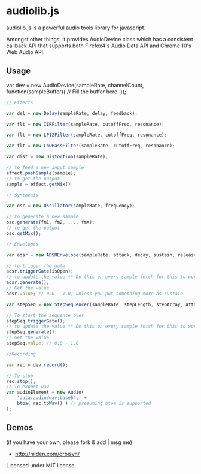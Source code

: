 audiolib.js
===========

audiolib.js is a powerful audio tools library for javascript.

Amongst other things, it provides AudioDevice class which has a consistent callback API that supports both Firefox4's Audio Data API and Chrome 10's Web Audio API.

Usage
-----
var dev = new AudioDevice(sampleRate, channelCount, function(sampleBuffer){
	// Fill the buffer here.
});

```javascript
// Effects

var del = new Delay(sampleRate, delay, feedback);

var flt = new IIRFilter(sampleRate, cutoffFreq, resonance);

var flt = new LP12Filter(sampleRate, cutoffFreq, resonance);

var flt = new LowPassFilter(sampleRate, cutoffFreq, resonance);

var dist = new Distortion(sampleRate);

// to feed a new input sample
effect.pushSample(sample);
// to get the output
sample = effect.getMix();

// Synthesis

var osc = new Oscillator(sampleRate, frequency);

// to generate a new sample
osc.generate(fm1, fm2, ..., fmX);
// to get the output
osc.getMix();

// Envelopes

var adsr = new ADSREnvelope(sampleRate, attack, decay, sustain, release);

// to trigger the gate
adsr.triggerGate(isOpen);
// to update the value ** Do this on every sample fetch for this to work properly. also returns the current value
adsr.generate();
// Get the value
adsr.value; // 0.0 - 1.0, unless you put something more as sustain

var stepSeq = new StepSequencer(sampleRate, stepLength, stepArray, attack);

// To start the sequence over
stepSeq.triggerGate();
// to update the value ** Do this on every sample fetch for this to work properly. also returns the current value
stepSeq.generate();
// Get the value
stepSeq.value; // 0.0 - 1.0

//Recording

var rec = dev.record();

// To stop
rec.stop();
// To export wav
var audioElement = new Audio(
	'data:audio/wav;base64,' +
	btoa( rec.toWav() ) // presuming btoa is supported
);

```

Demos
-----

(if you have your own, please fork & add | msg me)
 * http://niiden.com/orbisyn/


Licensed under MIT license.
